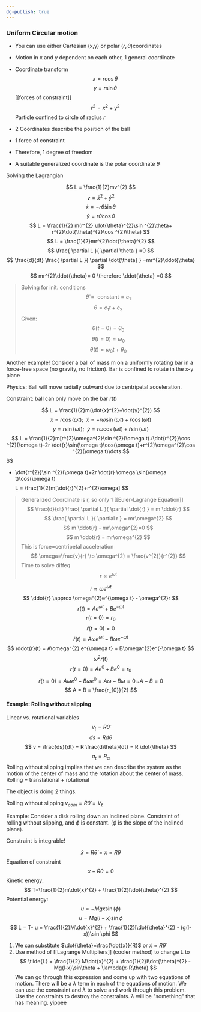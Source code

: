 ```yaml
---
dg-publish: true
---
```

### Uniform Circular motion
- You can use either Cartesian (x,y) or polar $(r,\theta)$coordinates
- Motion in x and y dependent on each other, 1 general coordinate
- Coordinate transform
$$
x=r\cos\theta
$$
$$
y=r\sin\theta
$$
[[forces of constraint]]
$$
r^{2}=x^{2}+y^{2}
$$
Particle confined to circle of radius $r$


- 2 Coordinates describe the position of the ball
- 1 force of constraint
- Therefore, 1 degree of freedom
- A suitable generalized coordinate is the polar coordinate $\theta$

Solving the Lagrangian

$$
L = \frac{1}{2}mv^{2}
$$
$$
v = \dot{x}^{2} + \dot{y}^{2}
$$
$$
\dot{x} = -r \dot{\theta}\sin\theta
$$
$$
\dot{y} = r \dot{\theta}\cos\theta
$$
$$
L  = \frac{1}{2} m(r^{2} \dot{\theta}^{2}\sin ^{2}\theta+ r^{2}\dot{\theta}^{2}\cos ^{2}\theta)
$$
$$
L = \frac{1}{2}mr^{2}\dot{\theta}^{2}
$$
$$
\frac{ \partial L }{ \partial \theta } =0
$$
$$
\frac{d}{dt} \frac{ \partial L }{ \partial \dot{\theta} } =mr^{2}\ddot{\theta}
$$
$$ 
mr^{2}\ddot{\theta}= 0 \therefore \ddot{\theta} =0
$$
>Solving for init. conditions
$$
\dot{\theta} = \text{ constant} = c_{1}
$$
$$
\theta = c_{1}t+c_{2}
$$
Given: 
$$
\theta(t=0) = \theta_{0}
$$
$$
\dot{\theta}(t=0) = \omega_{0}
$$
$$
\theta(t) = \omega_{0}t + \theta_{0}
$$

Another example!
Consider a ball of mass m on a uniformly rotating bar in 
a force-free space (no gravity, no friction). Bar is confined to rotate in the x-y plane

Physics: Ball will move radially outward due to centripetal acceleration. 

Constraint: ball can only move on the bar $r(t)$

$$
L = \frac{1}{2}m(\dot{x}^{2}+\dot{y}^{2})
$$
$$
x = r\cos(\omega t); \ \ \dot{x} = -r\omega \sin(\omega t)+\dot{r}\cos(\omega t)
$$
$$
y = r\sin(\omega t); \ \ \dot{y} = r\omega \cos(\omega t)+ \dot{r}\sin (\omega t)
$$
$$
L = \frac{1}{2}m[r^{2}\omega^{2}\sin ^{2}(\omega t)+\dot{r^{2}}\cos ^{2}(\omega t)-2r \dot{r}\sin(\omega t)\cos(\omega t)+r^{2}\omega^{2}\cos ^{2}(\omega t)\dots
$$
$$
+ \dot{r^{2}}\sin ^{2}(\omega t)+2r \dot{r} \omega \sin(\omega t)\cos(\omega t)
$$
$$
L = \frac{1}{2}m[\dot{r}^{2}+r^{2}\omega]
$$
>Generalized Coordinate is r, so only 1 [[Euler-Lagrange Equation]]
$$
\frac{d}{dt} \frac{ \partial L }{ \partial   \dot{r}  } = m \ddot{r} 
$$
$$
\frac{ \partial L }{ \partial r }  = mr\omega^{2}
$$
$$
m \ddot{r} - mr\omega^{2}=0
$$
$$
m \ddot{r} = mr\omega^{2}
$$
>This is force=centripetal acceleration
$$
\omega=\frac{v}{r} \to \omega^{2} = \frac{v^{2}}{r^{2}}
$$
>Time to solve diffeq
$$
r \propto e^{\omega t}
$$

$$
\dot{r} \approx \omega e^{\omega t}
$$
$$
\ddot{r} \approx \omega^{2}e^{\omega t} - \omega^{2}r
$$
$$
r(t) = Ae^{\omega t} + Be^{-\omega t}
$$
$$
r(t=0) = r_{0}
$$
$$
\dot{r}(t=0)= 0
$$
$$
\dot{r} (t) = A\omega e^{\omega t}-B\omega e^{-\omega t}
$$
$$
\ddot{r}(t) = A\omega^{2} e^{\omega t} + B\omega^{2}e^{-\omega t}
$$
$$
\omega^{2}r(t)
$$
$$
r(t=0)=Ae^{0} + Be^{0}=r_{0}
$$
$$
\dot{r}(t=0)=A\omega e^{0}-B\omega e^{0} = A\omega - B\omega = 0 \therefore A - B =0 
$$
$$
A = B = \frac{r_{0}}{2}
$$

#### Example: Rolling without slipping
Linear vs. rotational variables
$$
v_{t} = R\dot{\theta}
$$
$$
ds = Rd\theta
$$
$$
v = \frac{ds}{dt} = R \frac{d\theta}{dt} = R \dot{\theta}
$$
$$
a_{t} = R_{\alpha}
$$
Rolling without slipping implies that we can describe the system as the motion of the center of mass and the rotation about the center of mass. 
Rolling = translational + rotational

The object is doing 2 things. 

Rolling without slipping $v_{com} = R\dot{\theta} = V_{t}$

Example: 
Consider a disk rolling down an inclined plane. Constraint of rolling without slipping, and $\phi$ is constant. ($\phi$ is the slope of the inclined plane). 

Constraint is integrable!

$$
\dot{x} = R\dot{\theta} = x = R\theta
$$
Equation of constraint
$$
x-R\theta= 0
$$
Kinetic energy: 
$$
T=\frac{1}{2}m\dot{x}^{2} + \frac{1}{2}I\dot{\theta}^{2}
$$
Potential energy: 
$$
u = -Mgx\sin(\phi)
$$
$$
u=Mg(l-x)\sin \phi
$$
$$
L = T- u = \frac{1}{2}M\dot{x}^{2} + \frac{1}{2}I\dot{\theta}^{2} - (g(l-x))\sin \phi
$$
1. We can substitute $\dot{\theta}=\frac{\dot{x}}{R}$ or $\dot{x} = R\dot{\theta}$
2. Use method of [[Lagrange Multipliers]] (cooler method) to change L to 
$$
\tilde{L} = \frac{1}{2} M\dot{x}^{2} + \frac{1}{2}I\dot{\theta}^{2} -Mg(l-x)\sin\theta + \lambda(x-R\theta)
$$
We can go through this expression and come up with two equations of motion. There will be a $\lambda$ term in each of the equations of motion. We can use the constraint and $\lambda$ to solve and work through this problem. Use the constraints to destroy the constraints. $\lambda$ will be "something" that has meaning. yippee








